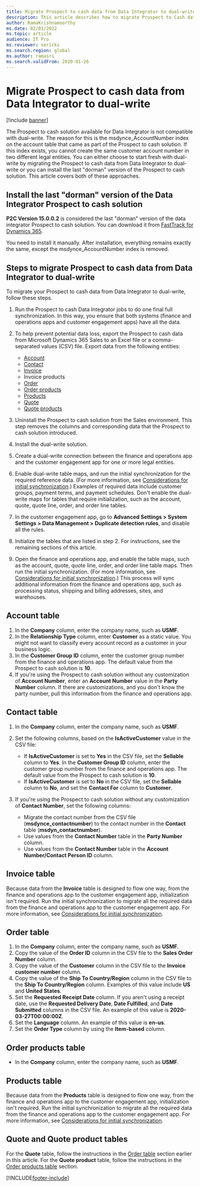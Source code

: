 ```yaml
---
title: Migrate Prospect to cash data from Data Integrator to dual-write
description: This article describes how to migrate Prospect to Cash data from Data Integrator to dual-write.
author: RamaKrishnamoorthy
ms.date: 02/01/2022
ms.topic: article
audience: IT Pro
ms.reviewer: sericks
ms.search.region: global
ms.author: ramasri
ms.search.validFrom: 2020-01-26
---
```


# Migrate Prospect to cash data from Data Integrator to dual-write

[!include [banner](../../includes/banner.md)]

The Prospect to cash solution available for Data Integrator is not compatible with dual-write. The reason for this is the msdynce_AccountNumber index on the account table that came as part of the Prospect to cash solution. If this index exists, you cannot create the same customer account number in two different legal entities. You can either choose to start fresh with dual-write by migrating the Prospect to cash data from Data Integrator to dual-write or you can install the last "dorman" version of the Prospect to cash solution. This article covers both of these approaches.

## Install the last "dorman" version of the Data Integrator Prospect to cash solution

**P2C Version 15.0.0.2** is considered the last "dorman" version of the data integrator Prospect to cash solution. You can download it from [FastTrack for Dynamics 365](https://github.com/microsoft/Dynamics-365-FastTrack-Implementation-Assets/tree/master/Dual-write/P2C).

You need to install it manually. After installation, everything remains exactly the same, except the msdynce_AccountNumber index is removed.

## Steps to migrate Prospect to cash data from Data Integrator to dual-write

To migrate your Prospect to cash data from Data Integrator to dual-write, follow these steps.

1. Run the Prospect to cash Data Integrator jobs to do one final full synchronization. In this way, you ensure that both systems (finance and operations apps and customer engagement apps) have all the data.
2. To help prevent potential data loss, export the Prospect to cash data from Microsoft Dynamics 365 Sales to an Excel file or a comma-separated values (CSV) file. Export data from the following entities:

    - [Account](#account-table)
    - [Contact](#contact-table)
    - [Invoice](#invoice-table)
    - Invoice products
    - [Order](#order-table)
    - [Order products](#order-products-table)
    - [Products](#products-table)
    - [Quote](#quote-and-quote-product-tables)
    - [Quote products](#quote-and-quote-product-tables)

3. Uninstall the Prospect to cash solution from the Sales environment. This step removes the columns and corresponding data that the Prospect to cash solution introduced.
4. Install the dual-write solution.
5. Create a dual-write connection between the finance and operations app and the customer engagement app for one or more legal entities.
6. Enable dual-write table maps, and run the initial synchronization for the required reference data. (For more information, see [Considerations for initial synchronization](initial-sync-guidance.md).) Examples of required data include customer groups, payment terms, and payment schedules. Don't enable the dual-write maps for tables that require initialization, such as the account, quote, quote line, order, and order line tables.
7. In the customer engagement app, go to **Advanced Settings \> System Settings \> Data Management \> Duplicate detection rules**, and disable all the rules.
8. Initialize the tables that are listed in step 2. For instructions, see the remaining sections of this article.
9. Open the finance and operations app, and enable the table maps, such as the account, quote, quote line, order, and order line table maps. Then run the initial synchronization. (For more information, see [Considerations for initial synchronization](initial-sync-guidance.md).) This process will sync additional information from the finance and operations app, such as processing status, shipping and billing addresses, sites, and warehouses.

## Account table

1. In the **Company** column, enter the company name, such as **USMF**.
2. In the **Relationship Type** column, enter **Customer** as a static value. You might not want to classify every account record as a customer in your business logic.
3. In the **Customer Group ID** column, enter the customer group number from the finance and operations app. The default value from the Prospect to cash solution is **10**.
4. If you're using the Prospect to cash solution without any customization of **Account Number**, enter an **Account Number** value in the **Party Number** column. If there are customizations, and you don't know the party number, pull this information from the finance and operations app.

## Contact table

1. In the **Company** column, enter the company name, such as **USMF**.
2. Set the following columns, based on the **IsActiveCustomer** value in the CSV file:

    - If **IsActiveCustomer** is set to **Yes** in the CSV file, set the **Sellable** column to **Yes**. In the **Customer Group ID** column, enter the customer group number from the finance and operations app. The default value from the Prospect to cash solution is **10**.
    - If **IsActiveCustomer** is set to **No** in the CSV file, set the **Sellable** column to **No**, and set the **Contact For** column to **Customer**.

3. If you're using the Prospect to cash solution without any customization of **Contact Number**, set the following columns:

    - Migrate the contact number from the CSV file (**msdynce\_contactnumber**) to the contact number in the **Contact** table (**msdyn\_contactnumber**).
    - Use values from the **Contact Number** table in the **Party Number** column.
    - Use values from the **Contact Number** table in the **Account Number/Contact Person ID** column.

## Invoice table

Because data from the **Invoice** table is designed to flow one way, from the finance and operations app to the customer engagement app, initialization isn't required. Run the initial synchronization to migrate all the required data from the finance and operations app to the customer engagement app. For more information, see [Considerations for initial synchronization](initial-sync-guidance.md).

## Order table

1. In the **Company** column, enter the company name, such as **USMF**.
2. Copy the value of the **Order ID** column in the CSV file to the **Sales Order Number** column.
3. Copy the value of the **Customer** column in the CSV file to the **Invoice customer number** column.
4. Copy the value of the **Ship To Country/Region** column in the CSV file to the **Ship To Country/Region** column. Examples of this value include **US** and **United States**.
5. Set the **Requested Receipt Date** column. If you aren't using a receipt date, use the **Requested Delivery Date**, **Date Fulfilled**, and **Date Submitted** columns in the CSV file. An example of this value is **2020-03-27T00:00:00Z**.
6. Set the **Language** column. An example of this value is **en-us**.
7. Set the **Order Type** column by using the **Item-based** column.

## Order products table

- In the **Company** column, enter the company name, such as **USMF**.

## Products table

Because data from the **Products** table is designed to flow one way, from the finance and operations app to the customer engagement app, initialization isn't required. Run the initial synchronization to migrate all the required data from the finance and operations app to the customer engagement app. For more information, see [Considerations for initial synchronization](initial-sync-guidance.md).

## Quote and Quote product tables

For the **Quote** table, follow the instructions in the [Order table](#order-table) section earlier in this article. For the **Quote product** table, follow the instructions in the [Order products table](#order-products-table) section.


[!INCLUDE[footer-include](../../../../includes/footer-banner.md)]


